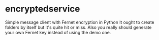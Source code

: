 # encryptedservice
Simple message client with Fernet encryption in Python
It ought to create folders by itself but it's quite hit or miss.
Also you really should generate your own Fernet key instead of using the demo one.